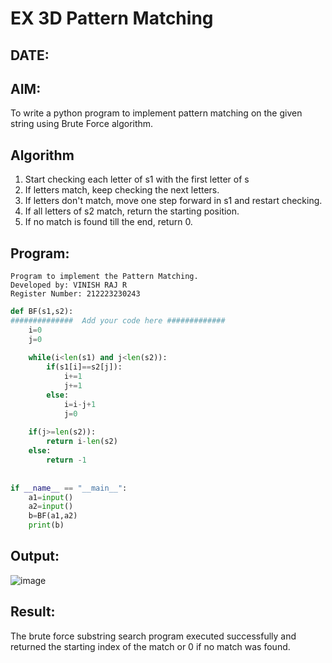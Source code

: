 # EX 3D Pattern Matching
## DATE:
## AIM:
To write a python program to implement pattern matching on the given string using Brute Force algorithm.



## Algorithm
1. Start checking each letter of s1 with the first letter of s
2. If letters match, keep checking the next letters.
3. If letters don't match, move one step forward in s1 and restart checking.
4. If all letters of s2 match, return the starting position.
5. If no match is found till the end, return 0.  

## Program:
```
Program to implement the Pattern Matching.
Developed by: VINISH RAJ R
Register Number: 212223230243
```
```python
def BF(s1,s2):
##############  Add your code here #############
    i=0
    j=0
    
    while(i<len(s1) and j<len(s2)):
        if(s1[i]==s2[j]):
            i+=1
            j+=1
        else:
            i=i-j+1
            j=0
            
    if(j>=len(s2)):
        return i-len(s2)
    else:
        return -1
        
        
if __name__ == "__main__":
    a1=input() 
    a2=input() 
    b=BF(a1,a2)
    print(b)

```

## Output:
![image](https://github.com/user-attachments/assets/b34263ad-ed31-4ecc-845e-4f872d15794d)



## Result:
The brute force substring search program executed successfully and returned the starting index of the match or 0 if no match was found.
